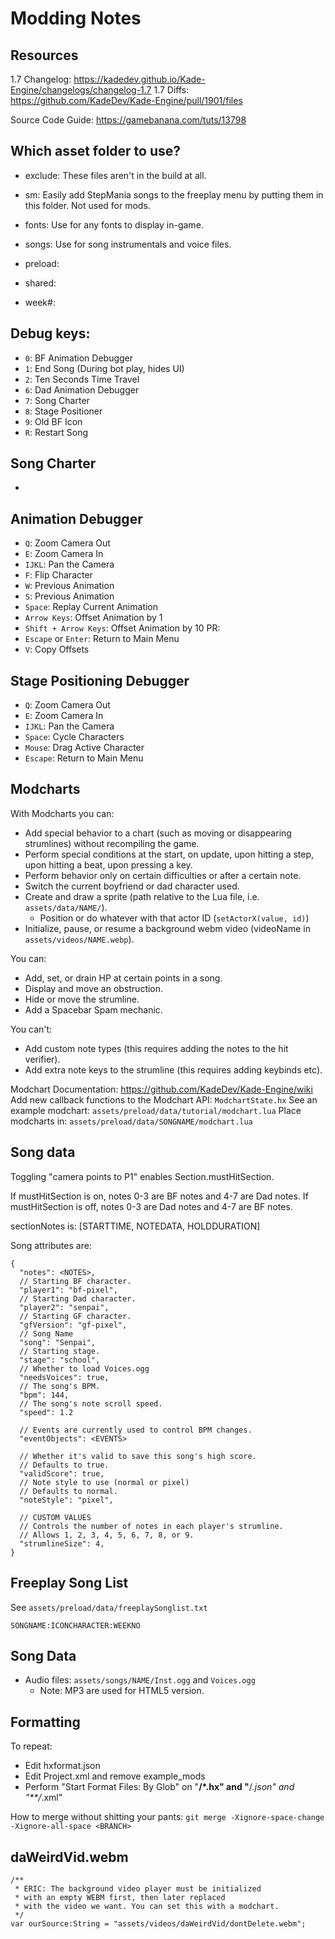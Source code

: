 # Modding Notes

## Resources
1.7 Changelog: https://kadedev.github.io/Kade-Engine/changelogs/changelog-1.7
1.7 Diffs: https://github.com/KadeDev/Kade-Engine/pull/1901/files

Source Code Guide: https://gamebanana.com/tuts/13798

## Which asset folder to use?

* exclude: These files aren't in the build at all.
* sm: Easily add StepMania songs to the freeplay menu by putting them in this folder. Not used for mods.

* fonts: Use for any fonts to display in-game.
* songs: Use for song instrumentals and voice files.
* preload: 
* shared: 
* week#: 

## Debug keys:

- `0`: BF Animation Debugger
- `1`: End Song (During bot play, hides UI)
- `2`: Ten Seconds Time Travel
- `6`: Dad Animation Debugger
- `7`: Song Charter
- `8`: Stage Positioner
- `9`: Old BF Icon
- `R`: Restart Song

## Song Charter
-


## Animation Debugger

- `Q`: Zoom Camera Out
- `E`: Zoom Camera In
- `IJKL`: Pan the Camera
- `F`: Flip Character
- `W`: Previous Animation
- `S`: Previous Animation
- `Space`: Replay Current Animation
- `Arrow Keys`: Offset Animation by 1
- `Shift + Arrow Keys`: Offset Animation by 10
PR:
- `Escape` or `Enter`: Return to Main Menu
- `V`: Copy Offsets

## Stage Positioning Debugger

- `Q`: Zoom Camera Out
- `E`: Zoom Camera In
- `IJKL`: Pan the Camera
- `Space`: Cycle Characters
- `Mouse`: Drag Active Character
- `Escape`: Return to Main Menu

## Modcharts

With Modcharts you can:
* Add special behavior to a chart (such as moving or disappearing strumlines) without recompiling the game.
* Perform special conditions at the start, on update, upon hitting a step, upon hitting a beat, upon pressing a key.
* Perform behavior only on certain difficulties or after a certain note.
* Switch the current boyfriend or dad character used.
* Create and draw a sprite (path relative to the Lua file, i.e. `assets/data/NAME/`).
  * Position or do whatever with that actor ID (`setActorX(value, id)`)
* Initialize, pause, or resume a background webm video (videoName in `assets/videos/NAME.webp`).

You can:
* Add, set, or drain HP at certain points in a song.
* Display and move an obstruction.
* Hide or move the strumline.
* Add a Spacebar Spam mechanic.

You can't:
* Add custom note types (this requires adding the notes to the hit verifier).
* Add extra note keys to the strumline (this requires adding keybinds etc).

Modchart Documentation: https://github.com/KadeDev/Kade-Engine/wiki
Add new callback functions to the Modchart API: `ModchartState.hx`
See an example modchart: `assets/preload/data/tutorial/modchart.lua`
Place modcharts in: `assets/preload/data/SONGNAME/modchart.lua`

## Song data

Toggling "camera points to P1" enables Section.mustHitSection.

If mustHitSection is on, notes 0-3 are BF notes and 4-7 are Dad notes.
If mustHitSection is off, notes 0-3 are Dad notes and 4-7 are BF notes.

sectionNotes is:
[STARTTIME, NOTEDATA, HOLDDURATION]

Song attributes are:
```
{
  "notes": <NOTES>,
  // Starting BF character.
  "player1": "bf-pixel",
  // Starting Dad character.
  "player2": "senpai",
  // Starting GF character.
  "gfVersion": "gf-pixel",
  // Song Name
  "song": "Senpai",
  // Starting stage.
  "stage": "school",
  // Whether to load Voices.ogg
  "needsVoices": true,
  // The song's BPM.
  "bpm": 144,
  // The song's note scroll speed.
  "speed": 1.2

  // Events are currently used to control BPM changes.
  "eventObjects": <EVENTS>

  // Whether it's valid to save this song's high score.
  // Defaults to true.
  "validScore": true,
  // Note style to use (normal or pixel)
  // Defaults to normal.
  "noteStyle": "pixel",

  // CUSTOM VALUES
  // Controls the number of notes in each player's strumline.
  // Allows 1, 2, 3, 4, 5, 6, 7, 8, or 9.
  "strumlineSize": 4,
}
```

## Freeplay Song List

See `assets/preload/data/freeplaySonglist.txt`

`SONGNAME:ICONCHARACTER:WEEKNO`

## Song Data

* Audio files: `assets/songs/NAME/Inst.ogg` and `Voices.ogg`
  * Note: MP3 are used for HTML5 version.

## Formatting

To repeat:
* Edit hxformat.json
* Edit Project.xml and remove example_mods
* Perform "Start Format Files: By Glob" on "**/*.hx" and "**/*.json" and "**/*.xml"

How to merge without shitting your pants:
`git merge -Xignore-space-change -Xignore-all-space <BRANCH>`

## daWeirdVid.webm
```
/** 
 * ERIC: The background video player must be initialized 
 * with an empty WEBM first, then later replaced 
 * with the video we want. You can set this with a modchart. 
 */ 
var ourSource:String = "assets/videos/daWeirdVid/dontDelete.webm"; 
```